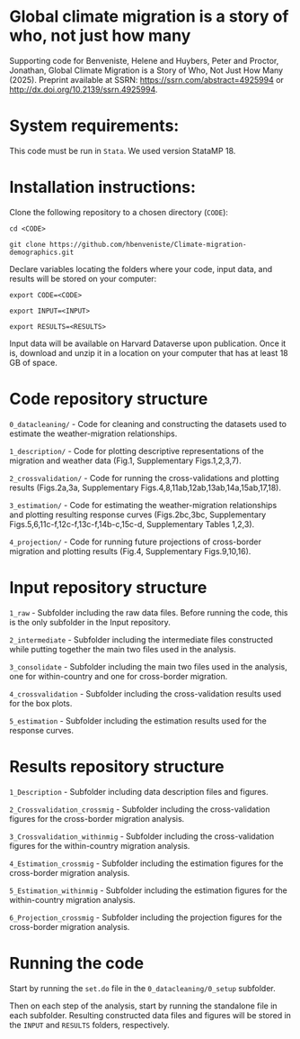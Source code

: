 # Global climate migration is a story of who, not just how many
Supporting code for Benveniste, Helene and Huybers, Peter and Proctor, Jonathan, Global Climate Migration is a Story of Who, Not Just How Many (2025). Preprint available at SSRN: https://ssrn.com/abstract=4925994 or http://dx.doi.org/10.2139/ssrn.4925994.

# System requirements:
This code must be run in `Stata`. We used version StataMP 18.

# Installation instructions:
Clone the following repository to a chosen directory (`CODE`):

`cd <CODE>`

`git clone https://github.com/hbenveniste/Climate-migration-demographics.git`

Declare variables locating the folders where your code, input data, and results will be stored on your computer:

`export CODE=<CODE>`

`export INPUT=<INPUT>`

`export RESULTS=<RESULTS>`

Input data will be available on Harvard Dataverse upon publication. Once it is, download and unzip it in a location on your computer that has at least 18 GB of space.

# Code repository structure
`0_datacleaning/` - Code for cleaning and constructing the datasets used to estimate the weather-migration relationships.

`1_description/` - Code for plotting descriptive representations of the migration and weather data (Fig.1, Supplementary Figs.1,2,3,7).

`2_crossvalidation/` - Code for running the cross-validations and plotting results (Figs.2a,3a, Supplementary Figs.4,8,11ab,12ab,13ab,14a,15ab,17,18).

`3_estimation/` - Code for estimating the weather-migration relationships and plotting resulting response curves (Figs.2bc,3bc, Supplementary Figs.5,6,11c-f,12c-f,13c-f,14b-c,15c-d, Supplementary Tables 1,2,3).

`4_projection/` - Code for running future projections of cross-border migration and plotting results (Fig.4, Supplementary Figs.9,10,16).

# Input repository structure
`1_raw` - Subfolder including the raw data files. Before running the code, this is the only subfolder in the Input repository.

`2_intermediate` - Subfolder including the intermediate files constructed while putting together the main two files used in the analysis.

`3_consolidate` - Subfolder including the main two files used in the analysis, one for within-country and one for cross-border migration.

`4_crossvalidation` - Subfolder including the cross-validation results used for the box plots.

`5_estimation` - Subfolder including the estimation results used for the response curves.

# Results repository structure
`1_Description` - Subfolder including data description files and figures.

`2_Crossvalidation_crossmig` - Subfolder including the cross-validation figures for the cross-border migration analysis.

`3_Crossvalidation_withinmig` - Subfolder including the cross-validation figures for the within-country migration analysis.

`4_Estimation_crossmig` - Subfolder including the estimation figures for the cross-border migration analysis.

`5_Estimation_withinmig` - Subfolder including the estimation figures for the within-country migration analysis.

`6_Projection_crossmig` - Subfolder including the projection figures for the cross-border migration analysis.

# Running the code
Start by running the `set.do` file in the `0_datacleaning/0_setup` subfolder.

Then on each step of the analysis, start by running the standalone file in each subfolder. Resulting constructed data files and figures will be stored in the `INPUT` and `RESULTS` folders, respectively.
